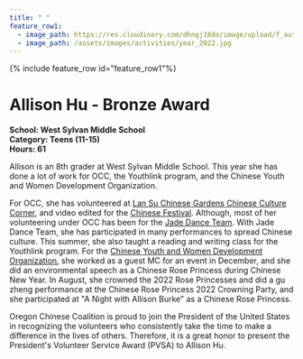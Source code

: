 ```yaml
---
title: " "
feature_row1:
  - image_path: https://res.cloudinary.com/dhngj18do/image/upload/f_auto,q_auto/v1/images/pvsa/2022_Allison_Hu
  - image_path: /assets/images/activities/year_2022.jpg
---
```


{% include feature_row id="feature_row1"%}

# Allison Hu - Bronze Award

**School: West Sylvan Middle School**  
**Category: Teens (11-15)**  
**Hours: 61**  

Allison is an 8th grader at West Sylvan Middle School. This year she has done a lot of work for OCC, the Youthlink program, and the Chinese Youth and Women Development Organization.

For OCC, she has volunteered at [Lan Su Chinese Gardens Chinese Culture Corner](https://lansugarden.org/things-to-do/ongoing-programs/chinese-conversation-table), and video edited for the [Chinese Festival](https://pdxchinese.org/chinesefestival/). Although, most of her volunteering under OCC has been for the [Jade Dance Team](https://pdxchinese.org/youthdance/). With Jade Dance Team, she has participated in many performances to spread Chinese culture. This summer, she also taught a reading and writing class for the Youthlink program. For the [Chinese Youth and Women Development Organization](https://yeswedoit.org/), she worked as a guest MC for an event in December, and she did an environmental speech as a Chinese Rose Princess during Chinese New Year. In August, she crowned the 2022 Rose Princesses and did a gu zheng performance at the Chinese Rose Princess 2022 Crowning Party, and she participated at "A Night with Allison Burke" as a Chinese Rose Princess.

Oregon Chinese Coalition is proud to join the President of the United States in recognizing the volunteers who consistently take the time to make a difference in the lives of others. Therefore, it is a great honor to present the President's Volunteer Service Award (PVSA) to Allison Hu.
